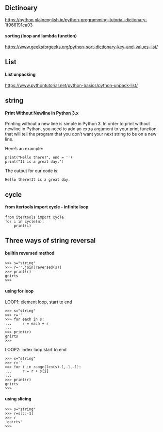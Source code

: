 
## Dictinoary

  https://python.plainenglish.io/python-programming-tutorial-dictionary-1f966191ca03
  
#### sorting (loop and lambda function)

  https://www.geeksforgeeks.org/python-sort-dictionary-key-and-values-list/
    
    
## List

#### List unpacking

  https://www.pythontutorial.net/python-basics/python-unpack-list/
  
  
## string
  
#### Print Without Newline in Python 3.x

Printing without a new line is simple in Python 3. In order to print without newline in Python, you need to add an extra argument to your print function that will tell the program that you don’t want your next string to be on a new line.

Here’s an example:

    print("Hello there!", end = '')
    print("It is a great day.")

The output for our code is:

    Hello there!It is a great day.
    
    
## cycle 

#### from itertools import cycle - infinite loop

    from itertools import cycle
    for i in cycle(m):
        print(i)


## Three ways of string reversal

#### builtin reversed method

    >>> s="string"
    >>> r=''.join(reversed(s))
    >>> print(r)
    gnirts
    >>>
    
#### using for loop

LOOP1: element loop, start to end

    >>> s="string"
    >>> r=''
    >>> for each in s:
    ...     r = each + r
    ...
    >>> print(r)
    gnirts
    >>>
    
LOOP2: index loop start to end
 
    >>> s="string"
    >>> r=''
    >>> for i in range(len(s)-1,-1,-1):
    ...     r = r + s[i]
    ...
    >>> print(r)
    gnirts
    >>>
 
#### using slicing
 
    >>> s="string"
    >>> r=s[::-1]
    >>> r
    'gnirts'
    >>>


